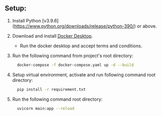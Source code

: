 ## Setup:

1. Install Python [v3.9.6] (https://www.python.org/downloads/release/python-390/) or above.

2. Download and install [Docker Desktop](https://docs.docker.com/desktop/install/mac-install/).
    - Run the docker desktop and accept terms and conditions.
    
3. Run the following command from project's root directory:
    ```sh
      docker-compose -f docker-compose.yaml up -d --build
    ```
4. Setup virtual environment, activate and run following command root directory:
    ```sh
      pip install -r requirement.txt
    ```
5. Run the following command root directory:
    ```sh
      uvicorn main:app --reload
    ```